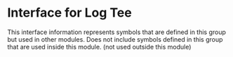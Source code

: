 
# Interface for Log Tee
This interface information represents symbols that are defined in this group but used in other modules.  Does not include symbols defined in this group that are used inside this module.
(not used outside this module)
